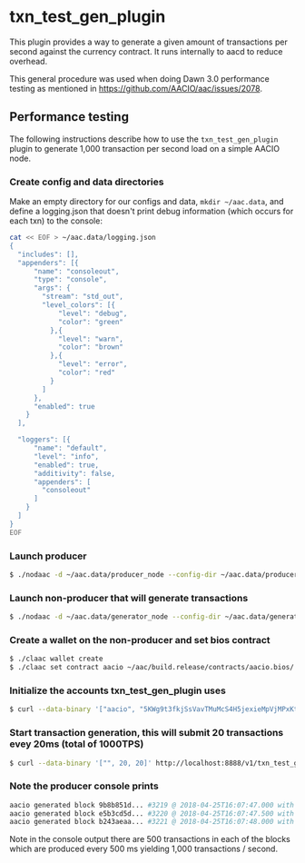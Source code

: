 # txn\_test\_gen\_plugin

This plugin provides a way to generate a given amount of transactions per second against the currency contract. It runs internally to aacd to reduce overhead.

This general procedure was used when doing Dawn 3.0 performance testing as mentioned in https://github.com/AACIO/aac/issues/2078.

## Performance testing

The following instructions describe how to use the `txn_test_gen_plugin` plugin to generate 1,000 transaction per second load on a simple AACIO node.

### Create config and data directories
Make an empty directory for our configs and data, `mkdir ~/aac.data`, and define a logging.json that doesn't print debug information (which occurs for each txn) to the console:
```bash
cat << EOF > ~/aac.data/logging.json
{
  "includes": [],
  "appenders": [{
      "name": "consoleout",
      "type": "console",
      "args": {
        "stream": "std_out",
        "level_colors": [{
            "level": "debug",
            "color": "green"
          },{
            "level": "warn",
            "color": "brown"
          },{
            "level": "error",
            "color": "red"
          }
        ]
      },
      "enabled": true
    }
  ],

  "loggers": [{
      "name": "default",
      "level": "info",
      "enabled": true,
      "additivity": false,
      "appenders": [
        "consoleout"
      ]
    }
  ]
}
EOF
```

### Launch producer
```bash
$ ./nodaac -d ~/aac.data/producer_node --config-dir ~/aac.data/producer_node -l ~/aac.data/logging.json --http-server-address "" -p aacio -e
```

### Launch non-producer that will generate transactions
```bash
$ ./nodaac -d ~/aac.data/generator_node --config-dir ~/aac.data/generator_node -l ~/aac.data/logging.json --plugin aacio::txn_test_gen_plugin --plugin aacio::wallet_api_plugin --plugin aacio::chain_api_plugin --p2p-peer-address localhost:9876 --p2p-listen-endpoint localhost:5555
```

### Create a wallet on the non-producer and set bios contract
```bash
$ ./claac wallet create
$ ./claac set contract aacio ~/aac/build.release/contracts/aacio.bios/ 
```

### Initialize the accounts txn_test_gen_plugin uses
```bash
$ curl --data-binary '["aacio", "5KWg9t3fkjSsVavTMuMcS4H5jexieMpVjMPxKtD9i1X7pLpegnY"]' http://localhost:8888/v1/txn_test_gen/create_test_accounts
```

### Start transaction generation, this will submit 20 transactions evey 20ms (total of 1000TPS)
```bash
$ curl --data-binary '["", 20, 20]' http://localhost:8888/v1/txn_test_gen/start_generation
```

### Note the producer console prints
```bash
aacio generated block 9b8b851d... #3219 @ 2018-04-25T16:07:47.000 with 500 trxs, lib: 3218
aacio generated block e5b3cd5d... #3220 @ 2018-04-25T16:07:47.500 with 500 trxs, lib: 3219
aacio generated block b243aeaa... #3221 @ 2018-04-25T16:07:48.000 with 500 trxs, lib: 3220
```

Note in the console output there are 500 transactions in each of the blocks which are produced every 500 ms yielding 1,000 transactions / second.
